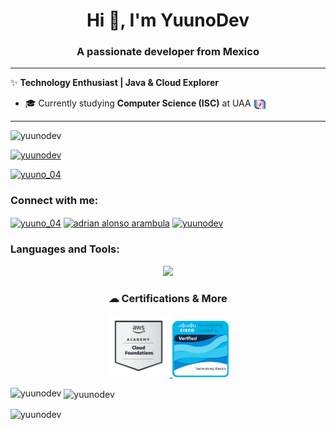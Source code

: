 <h1 align="center">Hi 👋, I'm YuunoDev</h1>
<h3 align="center">A passionate developer from Mexico</h3>

---

✨ **Technology Enthusiast | Java & Cloud Explorer**  

- 🎓 Currently studying **Computer Science (ISC)** at UAA <img src="resources/uaa-logo.png" alt="UAA Logo" width="20px" align="center"/> 

---
<p align="left"> <img src="https://komarev.com/ghpvc/?username=yuunodev&label=Profile%20views&color=0e75b6&style=flat" alt="yuunodev" /> </p>

<p align="left"> <a href="https://github.com/ryo-ma/github-profile-trophy"><img src="https://github-profile-trophy.vercel.app/?username=yuunodev" alt="yuunodev" /></a> </p>

<p align="left"> <a href="https://twitter.com/yuuno_04" target="blank"><img src="https://img.shields.io/twitter/follow/yuuno_04?logo=twitter&style=for-the-badge" alt="yuuno_04" /></a> </p>

<h3 align="left">Connect with me:</h3>
<p align="left">
<a href="https://twitter.com/yuuno_04" target="blank"><img align="center" src="https://raw.githubusercontent.com/rahuldkjain/github-profile-readme-generator/master/src/images/icons/Social/twitter.svg" alt="yuuno_04" height="30" width="40" /></a>
<a href="https://linkedin.com/in/adrian alonso arambula" target="blank"><img align="center" src="https://raw.githubusercontent.com/rahuldkjain/github-profile-readme-generator/master/src/images/icons/Social/linked-in-alt.svg" alt="adrian alonso arambula" height="30" width="40" /></a>
<a href="https://www.youtube.com/c/yuunodev" target="blank"><img align="center" src="https://raw.githubusercontent.com/rahuldkjain/github-profile-readme-generator/master/src/images/icons/Social/youtube.svg" alt="yuunodev" height="30" width="40" /></a>
</p>

<h3 align="left">Languages and Tools:</h3>
<p align="center">
  <a href="https://skillicons.dev">
    <img src="https://skillicons.dev/icons?i=git,bash,c,cs,cpp,html,css,linux,mint,mysql,nodejs,php,postman,py,unity,vscode" />
  </a>
</p>

<h3 align="center">☁ Certifications & More</h3>
<p align="center">
  <a href="https://www.credly.com/badges/20e53a41-3b74-4e3b-b6aa-381172ec8c40/public_url">
    <img src="resources/cert/aws-academy-graduate-aws-academy-cloud-foundations.png" width="100px" alt="AWS Academy Cloud Foundations"/>
  </a>
  <a href="https://www.credly.com/badges/d3a1fcd2-f88a-4e33-8a88-9968013108d4/public_url">
    <img src="resources/cert/networking-basics.png" width="90px" alt="Cisco Networking Basics"/>
  </a>
</p>

<p><img align="left" src="https://github-readme-stats.vercel.app/api/top-langs?username=yuunodev&show_icons=true&locale=en&layout=compact" alt="yuunodev" /></p>

<p>&nbsp;<img align="center" src="https://github-readme-stats.vercel.app/api?username=yuunodev&show_icons=true&locale=en" alt="yuunodev" /></p>

<p><img align="center" src="https://github-readme-streak-stats.herokuapp.com/?user=yuunodev&" alt="yuunodev" /></p>
